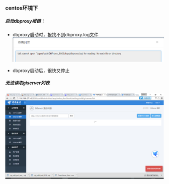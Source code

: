 ### centos环境下
##### 启动dbproxy报错：
* dbproxy启动时，报找不到dbproxy.log文件
![](/assets/QQ截图20160927161108.png)

* dbproxy启动后，很快又停止

##### 无法读取giserver列表
![](/assets/QQ截图20160927161122.png)


#####